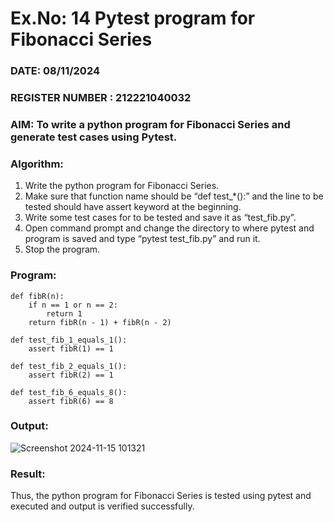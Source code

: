 # Ex.No: 14  Pytest program for Fibonacci Series

### DATE: 08/11/2024                                                                          
### REGISTER NUMBER : 212221040032
### AIM: To write a python program for Fibonacci Series and generate test cases using Pytest. 

### Algorithm:

1. Write the python program for Fibonacci Series. 
2. Make sure that function name should be “def test_*():” and the line to be tested 
should have assert keyword at the beginning. 
3. Write some test cases for to be tested and save it as “test_fib.py”. 
4. Open command prompt and change the directory to where pytest and program is 
saved and type “pytest test_fib.py” and run it. 
5. Stop the program.

### Program:
```
def fibR(n):
    if n == 1 or n == 2:
        return 1
    return fibR(n - 1) + fibR(n - 2)

def test_fib_1_equals_1():
    assert fibR(1) == 1  

def test_fib_2_equals_1():
    assert fibR(2) == 1 

def test_fib_6_equals_8():
    assert fibR(6) == 8  
```












### Output:

![Screenshot 2024-11-15 101321](https://github.com/user-attachments/assets/19a649f3-9503-4f55-947a-c88017091cf8)



### Result:
Thus, the python program for Fibonacci Series is tested using pytest and executed and output is verified successfully.



